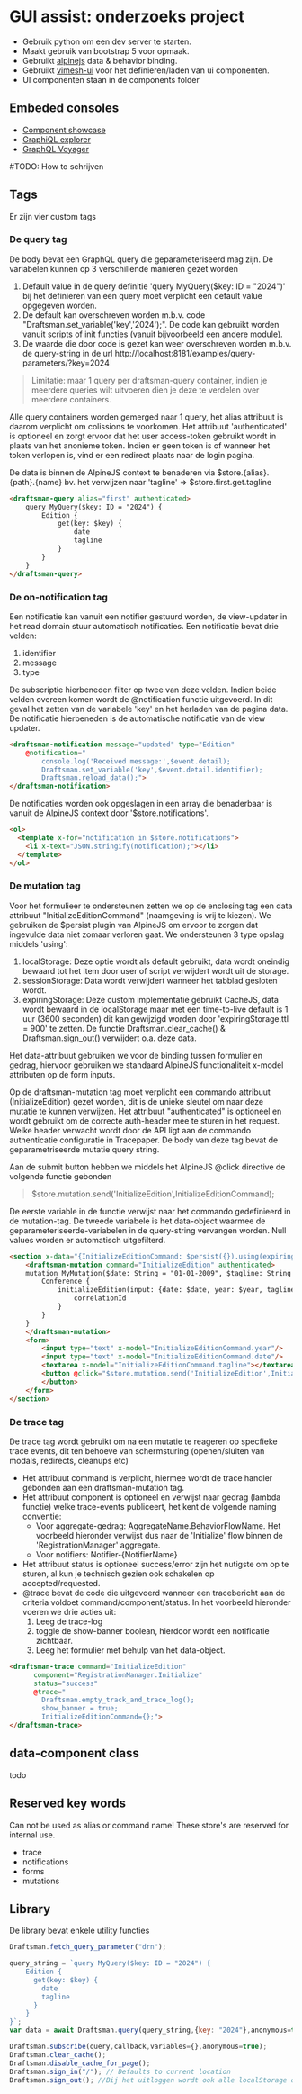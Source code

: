 # GUI assist: onderzoeks project

- Gebruik python om een dev server te starten.
- Maakt gebruik van bootstrap 5 voor opmaak.
- Gebruikt [alpinejs](https://alpinejs.dev/) data & behavior binding.
- Gebruikt [vimesh-ui](https://github.com/vimeshjs/vimesh-ui) voor het definieren/laden van ui componenten.
- UI componenten staan in de components folder

## Embeded consoles
- [Component showcase](/admin-console)
- [GraphiQL explorer](/admin-console/graphiql)
- [GraphQL Voyager](/admin-console/voyager)

#TODO: How to schrijven
## Tags
Er zijn vier custom tags

### De query tag
De body bevat een GraphQL query die geparameteriseerd mag zijn.
De variabelen kunnen op 3 verschillende manieren gezet worden
1.  Default value in de query definitie 'query MyQuery($key: ID = "2024")' bij het definieren van een
query moet verplicht een default value opgegeven worden.
2.  De default kan overschreven worden m.b.v. code "Draftsman.set_variable('key','2024');". De code kan
gebruikt worden vanuit scripts of init functies (vanuit bijvoorbeeld een andere module).
3.  De waarde die door code is gezet kan weer overschreven worden m.b.v. de query-string in de url
http://localhost:8181/examples/query-parameters/?key=2024

>Limitatie: maar 1 query per draftsman-query container, indien je meerdere queries wilt uitvoeren
dien je deze te verdelen over meerdere containers.

Alle query containers worden gemerged naar 1 query, het alias attribuut
is daarom verplicht om colissions te voorkomen.
Het attribuut 'authenticated' is optioneel en zorgt ervoor dat 
het user access-token gebruikt wordt in plaats van het anonieme token.
Indien er geen token is of wanneer het token verlopen is, vind er een redirect
plaats naar de login pagina.

De data is binnen de AlpineJS context te benaderen via $store.{alias}.{path}.{name}
bv. het verwijzen naar 'tagline' => $store.first.get.tagline

```html
<draftsman-query alias="first" authenticated>
    query MyQuery($key: ID = "2024") {
        Edition {
            get(key: $key) {
                date
                tagline
            }
        }
    }
</draftsman-query>
```

### De on-notification tag
Een notificatie kan vanuit een notifier gestuurd worden, de view-updater in het read domain stuur
automatisch notificaties. Een notificatie bevat drie velden:
1.  identifier
2.  message
3.  type 

De subscriptie hierbeneden filter op twee van deze velden. Indien beide velden overeen komen wordt de @notification
functie uitgevoerd. In dit geval het zetten van de variabele 'key' en het herladen van de pagina data. De notificatie 
hierbeneden is de automatische notificatie van de view updater.
```html
<draftsman-notification message="updated" type="Edition"
    @notification=" 
        console.log('Received message:',$event.detail);
        Draftsman.set_variable('key',$event.detail.identifier);
        Draftsman.reload_data();">
</draftsman-notification>
```
De notificaties worden ook opgeslagen in een array die benaderbaar is vanuit de AlpineJS context door '$store.notifications'.
```html
<ol>
  <template x-for="notification in $store.notifications">
    <li x-text="JSON.stringify(notification);"></li>
  </template>
</ol>
```

### De mutation tag
Voor het formulieer te ondersteunen zetten we op de enclosing tag een data attribuut "InitializeEditionCommand" (naamgeving is vrij te kiezen).
We gebruiken de $persist plugin van AlpineJS om ervoor te zorgen dat ingevulde data niet zomaar verloren gaat.
We ondersteunen 3 type opslag middels 'using':
1. localStorage: Deze optie wordt als default gebruikt, data wordt oneindig bewaard tot het item door user of script
   verwijdert wordt uit de storage.
2. sessionStorage: Data wordt verwijdert wanneer het tabblad gesloten wordt.
3. expiringStorage: Deze custom implementatie gebruikt CacheJS, data wordt bewaard in de localStorage maar met een
   time-to-live default is 1 uur (3600 seconden) dit kan gewijzigd worden door 'expiringStorage.ttl = 900' te zetten.
   De functie Draftsman.clear_cache() & Draftsman.sign_out() verwijdert o.a. deze data.

Het data-attribuut gebruiken we voor de binding tussen formulier en gedrag, hiervoor gebruiken we
standaard AlpineJS functionaliteit x-model attributen op de form inputs.

Op de draftsman-mutation tag moet verplicht een commando attribuut (InitializeEdition) gezet worden, dit is de unieke sleutel om naar deze 
mutatie te kunnen verwijzen. Het attribuut "authenticated" is optioneel en wordt gebruikt om de correcte auth-header mee te sturen in het request.
Welke header verwacht wordt door de API ligt aan de commando authenticatie configuratie in Tracepaper.
De body van deze tag bevat de geparametriseerde mutatie query string. 

Aan de submit button hebben we middels het AlpineJS @click directive de volgende functie gebonden
> $store.mutation.send('InitializeEdition',InitializeEditionCommand);

De eerste variable in de functie verwijst naar het commando gedefinieerd in de mutation-tag.
De tweede variabele is het data-object waarmee de geparameteriseerde-variabelen in de query-string 
vervangen worden. Null values worden er automatisch uitgefilterd.

```html
<section x-data="{InitializeEditionCommand: $persist({}).using(expiringStorage)}">
    <draftsman-mutation command="InitializeEdition" authenticated>
    mutation MyMutation($date: String = "01-01-2009", $tagline: String = "123", $year: String = "2009") {
        Conference {
            initializeEdition(input: {date: $date, year: $year, tagline: $tagline}) {
                correlationId
            }
        }
    }
    </draftsman-mutation>
    <form>
        <input type="text" x-model="InitializeEditionCommand.year"/>
        <input type="text" x-model="InitializeEditionCommand.date"/>
        <textarea x-model="InitializeEditionCommand.tagline"></textarea>
        <button @click="$store.mutation.send('InitializeEdition',InitializeEditionCommand);" type="button">Submit
        </button>
    </form>
</section>
```

### De trace tag
De trace tag wordt gebruikt om na een mutatie te reageren op specfieke trace events, dit ten behoeve van
schermsturing (openen/sluiten van modals, redirects, cleanups etc)
- Het attribuut command is verplicht, hiermee wordt de trace handler gebonden aan een draftsman-mutation tag.
- Het attribuut component is optioneel en verwijst naar gedrag (lambda functie) welke trace-events publiceert,
het kent de volgende naming conventie:
  - Voor aggregate-gedrag: AggregateName.BehaviorFlowName. Het voorbeeld hieronder verwijst dus naar de
  'Initialize' flow binnen de 'RegistrationManager' aggregate.
  - Voor notifiers: Notifier-{NotifierName}
- Het attribuut status is optioneel success/error zijn het nutigste om op te sturen, al kun je technisch gezien
ook schakelen op accepted/requested.
- @trace bevat de code die uitgevoerd wanneer een tracebericht aan de criteria voldoet command/component/status.
In het voorbeeld hieronder voeren we drie acties uit:
  1. Leeg de trace-log
  2. toggle de show-banner boolean, hierdoor wordt een notificatie zichtbaar.
  3. Leeg het formulier met behulp van het data-object.
```html
<draftsman-trace command="InitializeEdition"
      component="RegistrationManager.Initialize"
      status="success"
      @trace="
        Draftsman.empty_track_and_trace_log();
        show_banner = true;
        InitializeEditionCommand={};">
</draftsman-trace>
```

## data-component class
todo

## Reserved key words
Can not be used as alias or command name!
These store's are reserved for internal use.
- trace
- notifications
- forms
- mutations
## Library
De library bevat enkele utility functies
```javascript
Draftsman.fetch_query_parameter("drn");

query_string = `query MyQuery($key: ID = "2024") {
    Edition {
      get(key: $key) {
        date
        tagline
      }
    }
}`;
var data = await Draftsman.query(query_string,{key: "2024"},anonymous=true); 

Draftsman.subscribe(query,callback,variables={},anonymous=true);
Draftsman.clear_cache();
Draftsman.disable_cache_for_page();
Draftsman.sign_in("/"); // Defaults to current location
Draftsman.sign_out(); //Bij het uitloggen wordt ook alle localStorage data verwijdert.
```

<!-- make sure examples are not executed -->
<script>
    Draftsman.set_query_mode("on-demand");
</script>